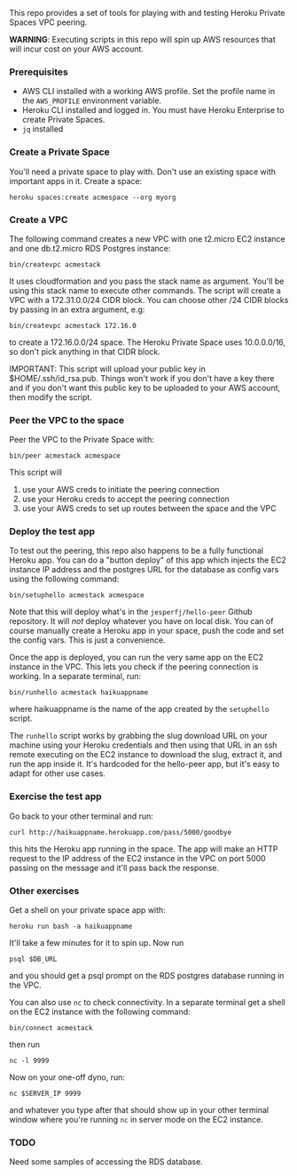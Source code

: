 This repo provides a set of tools for playing with and testing Heroku Private Spaces VPC peering.

**WARNING**: Executing scripts in this repo will spin up AWS resources that will incur cost on your AWS account.

### Prerequisites

* AWS CLI installed with a working AWS profile. Set the profile name in the `AWS_PROFILE` environment variable.
* Heroku CLI installed and logged in. You must have Heroku Enterprise to create Private Spaces.
* `jq` installed

### Create a Private Space

You'll need a private space to play with. Don't use an existing space with important apps in it. Create a space:

	heroku spaces:create acmespace --org myorg

### Create a VPC

The following command creates a new VPC with one t2.micro EC2 instance and one db.t2.micro 
RDS Postgres instance:

    bin/createvpc acmestack 

It uses cloudformation and you pass the stack name as argument. You'll be using this stack name to execute other commands. The script will create a VPC with a 172.31.0.0/24 CIDR block. You can choose other /24 CIDR blocks by passing in an extra argument, e.g:

    bin/createvpc acmestack 172.16.0

to create a 172.16.0.0/24 space. The Heroku Private Space uses 10.0.0.0/16, so don't pick anything in that CIDR block.

IMPORTANT: This script will upload your public key in $HOME/.ssh/id_rsa.pub. Things won't work if you don't have a key there and if you don't want this public key to be uploaded to your AWS account, then modify the script.

### Peer the VPC to the space

Peer the VPC to the Private Space with:

    bin/peer acmestack acmespace

This script will

1. use your AWS creds to initiate the peering connection
2. use your Heroku creds to accept the peering connection
3. use your AWS creds to set up routes between the space and the VPC

### Deploy the test app

To test out the peering, this repo also happens to be a fully functional Heroku app. You can do a "button deploy" of this app which injects the EC2 instance IP address and the postgres URL for the database as config vars using the following command:

    bin/setuphello acmestack acmespace

Note that this will deploy what's in the `jesperfj/hello-peer` Github repository. It will *not* deploy whatever you have on local disk. You can of course manually create a Heroku app in your space, push the code and set the config vars. This is just a convenience.

Once the app is deployed, you can run the very same app on the EC2 instance in the VPC. This lets you check if the peering connection is working. In a separate terminal, run:

    bin/runhello acmestack haikuappname

where haikuappname is the name of the app created by the `setuphello` script.

The `runhello` script works by grabbing the slug download URL on your machine using your Heroku credentials and then using that URL in an ssh remote executing on the EC2 instance to download the slug, extract it, and run the app inside it. It's hardcoded for the hello-peer app, but it's easy to adapt for other use cases.

### Exercise the test app

Go back to your other terminal and run:

	curl http://haikuappname.herokuapp.com/pass/5000/goodbye

this hits the Heroku app running in the space. The app will make an HTTP request to the IP address of the EC2 instance in the VPC on port 5000 passing on the message and it'll pass back the response.

### Other exercises

Get a shell on your private space app with:

    heroku run bash -a haikuappname

It'll take a few minutes for it to spin up. Now run

    psql $DB_URL

and you should get a psql prompt on the RDS postgres database running in the VPC.

You can also use `nc` to check connectivity. In a separate terminal get a shell on the EC2 instance with the following command:

    bin/connect acmestack

then run

    nc -l 9999

Now on your one-off dyno, run:

    nc $SERVER_IP 9999

and whatever you type after that should show up in your other terminal window where you're running `nc` in server mode on the EC2 instance.

### TODO

Need some samples of accessing the RDS database.
